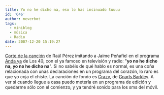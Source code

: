 ```yaml
---
title: Yo no he dicho na, eso lo has insinuado tuuuu
id: '646'
author: neverbot
tags:
  - miniblog
  - música
  - Radio
date: 2007-12-20 15:19:27
---
```


[Corte de la canción](http://blog.los40.com/andaya/2007/12/cancin-peafiel.html) de Raúl Pérez imitando a Jaime Peñafiel en el programa [Anda ya](http://blog.los40.com/andaya/) de Los 40, con el ya famoso en televisión y radio: "**yo no he dicho na, yo no he dicho na**". Si no sabéis de qué hablo es normal, es una coña relacionada con unas declaraciones en un programa del corazón, lo raro es que yo coja el chiste. La canción de fondo es [Crazy](http://www.last.fm/music/Gnarls+Barkley/_/Crazy), de [Gnarls Barkley](http://www.last.fm/music/Gnarls+Barkley). A ver si cuando llegue a casa puedo meterla en un programa de edición y quedarme sólo con el comienzo, y ya tendré sonido para los sms del móvil.